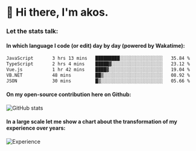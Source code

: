 # 👋 Hi there, I'm akos. 


### Let the stats talk:


#### In which language I code (or edit) day by day (powered by Wakatime): 

<!--START_SECTION:waka-->

```txt
JavaScript       3 hrs 13 mins   █████████░░░░░░░░░░░░░░░░   35.84 %
TypeScript       2 hrs 4 mins    █████▓░░░░░░░░░░░░░░░░░░░   23.12 %
Vue.js           1 hr 42 mins    ████▓░░░░░░░░░░░░░░░░░░░░   19.04 %
VB.NET           48 mins         ██▒░░░░░░░░░░░░░░░░░░░░░░   08.92 %
JSON             30 mins         █▒░░░░░░░░░░░░░░░░░░░░░░░   05.66 %
```

<!--END_SECTION:waka-->

#### On my open-source contribution here on Github:
 
![GitHub stats](https://github-readme-stats.vercel.app/api?username=akosbalasko)

#### In a large scale let me show a chart about the transformation of my experience over years:   

![Experience](https://cr-skills-chart-widget.azurewebsites.net/api/api?username=akosbalasko)
